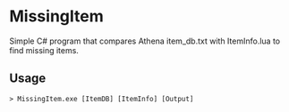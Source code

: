# MissingItem
Simple C# program that compares Athena item_db.txt with ItemInfo.lua to find missing items.

## Usage
    > MissingItem.exe [ItemDB] [ItemInfo] [Output]
